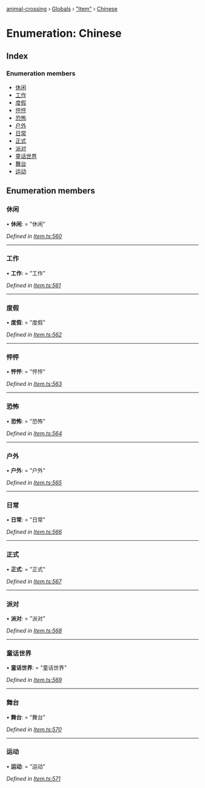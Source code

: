 [animal-crossing](../README.md) › [Globals](../globals.md) › ["Item"](../modules/_item_.md) › [Chinese](_item_.chinese.md)

# Enumeration: Chinese

## Index

### Enumeration members

* [休闲](_item_.chinese.md#休闲)
* [工作](_item_.chinese.md#工作)
* [度假](_item_.chinese.md#度假)
* [怦怦](_item_.chinese.md#怦怦)
* [恐怖](_item_.chinese.md#恐怖)
* [户外](_item_.chinese.md#户外)
* [日常](_item_.chinese.md#日常)
* [正式](_item_.chinese.md#正式)
* [派对](_item_.chinese.md#派对)
* [童话世界](_item_.chinese.md#童话世界)
* [舞台](_item_.chinese.md#舞台)
* [运动](_item_.chinese.md#运动)

## Enumeration members

###  休闲

• **休闲**: = "休闲"

*Defined in [Item.ts:560](https://github.com/Norviah/animal-crossing/blob/4ac4ba9/module/types/Item.ts#L560)*

___

###  工作

• **工作**: = "工作"

*Defined in [Item.ts:561](https://github.com/Norviah/animal-crossing/blob/4ac4ba9/module/types/Item.ts#L561)*

___

###  度假

• **度假**: = "度假"

*Defined in [Item.ts:562](https://github.com/Norviah/animal-crossing/blob/4ac4ba9/module/types/Item.ts#L562)*

___

###  怦怦

• **怦怦**: = "怦怦"

*Defined in [Item.ts:563](https://github.com/Norviah/animal-crossing/blob/4ac4ba9/module/types/Item.ts#L563)*

___

###  恐怖

• **恐怖**: = "恐怖"

*Defined in [Item.ts:564](https://github.com/Norviah/animal-crossing/blob/4ac4ba9/module/types/Item.ts#L564)*

___

###  户外

• **户外**: = "户外"

*Defined in [Item.ts:565](https://github.com/Norviah/animal-crossing/blob/4ac4ba9/module/types/Item.ts#L565)*

___

###  日常

• **日常**: = "日常"

*Defined in [Item.ts:566](https://github.com/Norviah/animal-crossing/blob/4ac4ba9/module/types/Item.ts#L566)*

___

###  正式

• **正式**: = "正式"

*Defined in [Item.ts:567](https://github.com/Norviah/animal-crossing/blob/4ac4ba9/module/types/Item.ts#L567)*

___

###  派对

• **派对**: = "派对"

*Defined in [Item.ts:568](https://github.com/Norviah/animal-crossing/blob/4ac4ba9/module/types/Item.ts#L568)*

___

###  童话世界

• **童话世界**: = "童话世界"

*Defined in [Item.ts:569](https://github.com/Norviah/animal-crossing/blob/4ac4ba9/module/types/Item.ts#L569)*

___

###  舞台

• **舞台**: = "舞台"

*Defined in [Item.ts:570](https://github.com/Norviah/animal-crossing/blob/4ac4ba9/module/types/Item.ts#L570)*

___

###  运动

• **运动**: = "运动"

*Defined in [Item.ts:571](https://github.com/Norviah/animal-crossing/blob/4ac4ba9/module/types/Item.ts#L571)*
